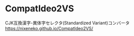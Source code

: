 # CompatIdeo2VS
CJK互換漢字-異体字セレクタ(Standardized Variant)コンバータ
https://nixeneko.github.io/CompatIdeo2VS/

